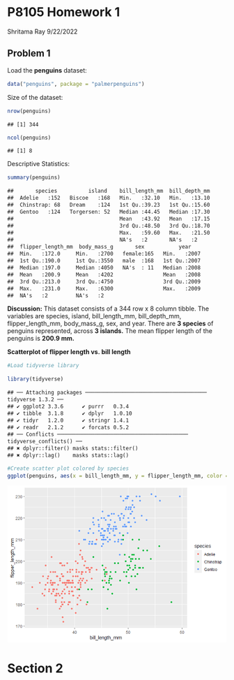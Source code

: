 P8105 Homework 1
================
Shritama Ray
9/22/2022

## Problem 1

Load the **penguins** dataset:

``` r
data("penguins", package = "palmerpenguins")
```

Size of the dataset:

``` r
nrow(penguins)
```

    ## [1] 344

``` r
ncol(penguins)
```

    ## [1] 8

Descriptive Statistics:

``` r
summary(penguins)
```

    ##       species          island    bill_length_mm  bill_depth_mm  
    ##  Adelie   :152   Biscoe   :168   Min.   :32.10   Min.   :13.10  
    ##  Chinstrap: 68   Dream    :124   1st Qu.:39.23   1st Qu.:15.60  
    ##  Gentoo   :124   Torgersen: 52   Median :44.45   Median :17.30  
    ##                                  Mean   :43.92   Mean   :17.15  
    ##                                  3rd Qu.:48.50   3rd Qu.:18.70  
    ##                                  Max.   :59.60   Max.   :21.50  
    ##                                  NA's   :2       NA's   :2      
    ##  flipper_length_mm  body_mass_g       sex           year     
    ##  Min.   :172.0     Min.   :2700   female:165   Min.   :2007  
    ##  1st Qu.:190.0     1st Qu.:3550   male  :168   1st Qu.:2007  
    ##  Median :197.0     Median :4050   NA's  : 11   Median :2008  
    ##  Mean   :200.9     Mean   :4202                Mean   :2008  
    ##  3rd Qu.:213.0     3rd Qu.:4750                3rd Qu.:2009  
    ##  Max.   :231.0     Max.   :6300                Max.   :2009  
    ##  NA's   :2         NA's   :2

**Discussion:** This dataset consists of a 344 row x 8 column tibble.
The variables are species, island, bill_length_mm, bill_depth_mm,
flipper_length_mm, body_mass_g, sex, and year. There are **3 species**
of penguins represented, across **3 islands.** The mean flipper length
of the penguins is **200.9 mm.**

**Scatterplot of flipper length vs. bill length**

``` r
#Load tidyverse library
```

``` r
library(tidyverse)
```

    ## ── Attaching packages ─────────────────────────────────────── tidyverse 1.3.2 ──
    ## ✔ ggplot2 3.3.6      ✔ purrr   0.3.4 
    ## ✔ tibble  3.1.8      ✔ dplyr   1.0.10
    ## ✔ tidyr   1.2.0      ✔ stringr 1.4.1 
    ## ✔ readr   2.1.2      ✔ forcats 0.5.2 
    ## ── Conflicts ────────────────────────────────────────── tidyverse_conflicts() ──
    ## ✖ dplyr::filter() masks stats::filter()
    ## ✖ dplyr::lag()    masks stats::lag()

``` r
#Create scatter plot colored by species
ggplot(penguins, aes(x = bill_length_mm, y = flipper_length_mm, color = species)) + geom_point()
```

![](p8105_homework1_sr3861_files/figure-gfm/scatterplot-1.png)<!-- -->

# Section 2
